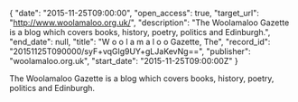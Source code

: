 {
  "date": "2015-11-25T09:00:00", 
  "open_access": true, 
  "target_url": "http://www.woolamaloo.org.uk/", 
  "description": "The Woolamaloo Gazette is a blog which covers books, history, poetry, politics and Edinburgh.", 
  "end_date": null, 
  "title": "W o o l a m a l o o Gazette, The", 
  "record_id": "20151125T090000/syF+vqGlg9UY+gLJaKevNg==", 
  "publisher": "woolamaloo.org.uk", 
  "start_date": "2015-11-25T09:00:00Z"
}

The Woolamaloo Gazette is a blog which covers books, history, poetry, politics and Edinburgh.